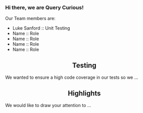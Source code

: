 <h3 align=”center”>
Hi there, we are Query Curious! 
</h3>
Our Team members are:
<ul>
<li> Luke Sanford :: Unit Testing</li>
<li> Name :: Role</li>
<li> Name :: Role</li>
<li> Name :: Role</li>
<li> Name :: Role</li>
</ul>
<h2 align="center"> Testing </h2>
We wanted to ensure a high code coverage in our tests so we ...



<h2 align="center"> Highlights </h2>
We would like to draw your attention to ...
